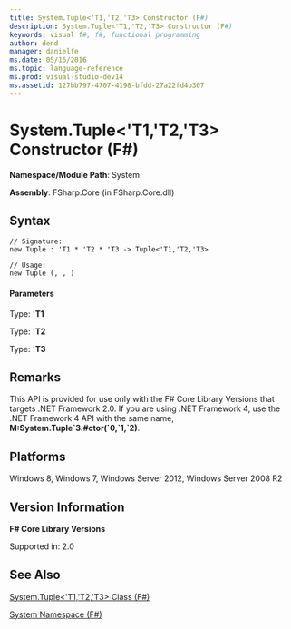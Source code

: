 ```yaml
---
title: System.Tuple<'T1,'T2,'T3> Constructor (F#)
description: System.Tuple<'T1,'T2,'T3> Constructor (F#)
keywords: visual f#, f#, functional programming
author: dend
manager: danielfe
ms.date: 05/16/2016
ms.topic: language-reference
ms.prod: visual-studio-dev14
ms.assetid: 127bb797-4707-4198-bfdd-27a22fd4b307 
---
```


# System.Tuple<'T1,'T2,'T3> Constructor (F#)

**Namespace/Module Path**: System

**Assembly**: FSharp.Core (in FSharp.Core.dll)


## Syntax

```
// Signature:
new Tuple : 'T1 * 'T2 * 'T3 -> Tuple<'T1,'T2,'T3>

// Usage:
new Tuple (, , )
```

#### Parameters
Type: **'T1**


Type: **'T2**


Type: **'T3**




## Remarks
This API is provided for use only with the F# Core Library Versions that targets .NET Framework 2.0. If you are using .NET Framework 4, use the .NET Framework 4 API with the same name, **M:System.Tuple&#96;3.#ctor(&#96;0,&#96;1,&#96;2)**.


## Platforms
Windows 8, Windows 7, Windows Server 2012, Windows Server 2008 R2


## Version Information
**F# Core Library Versions**

Supported in: 2.0




## See Also
[System.Tuple&#60;'T1,'T2,'T3&#62; Class &#40;F&#35;&#41;](System.Tuple%5B%27T1%2C%27T2%2C%27T3%5D-Class-%5BFSharp%5D.md)

[System Namespace &#40;F&#35;&#41;](System-Namespace-%5BFSharp%5D.md)

